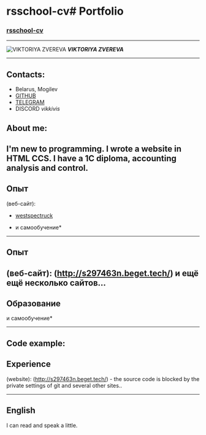 # rsschool-cv# Portfolio
### [rsschool-cv](https://github.com/vikkivis/rsschool-cv)

---

![VIKTORIYA ZVEREVA](https://drive.google.com/file/d/1-cEuelFVClJXOe9bzD_uZIROGrYCJEk-/view?usp=drivesdk)
***VIKTORIYA ZVEREVA***

---

## Contacts:
- Belarus, Mogilev 
- [GITHUB](https://github.com/)
- [TELEGRAM](https://t.me/vikkivis)
- DISCORD *vikkivis*
## About me:
I'm new to programming. I wrote a website in HTML CCS. I have a 1C diploma, accounting analysis and control.
---
## Опыт
(веб-сайт):
- [westspectruck](http://s297463n.beget.tech/)
* и самообучение*
---
## Опыт
 (веб-сайт):
(http://s297463n.beget.tech/) 
и ещё ещё несколько сайтов...
---
## Образование
 и самообучение*

---

## Code example:
## Experience
 (website):
(http://s297463n.beget.tech/) - the source code is blocked by the private settings of git
and several other sites..

---

## English
I can read and speak a little.
